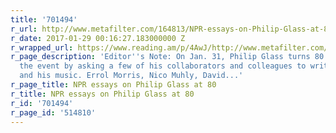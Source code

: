 ```yaml
---
title: '701494'
r_url: http://www.metafilter.com/164813/NPR-essays-on-Philip-Glass-at-80
r_date: 2017-01-29 00:16:27.183000000 Z
r_wrapped_url: https://www.reading.am/p/4AwJ/http://www.metafilter.com/164813/NPR-essays-on-Philip-Glass-at-80
r_page_description: 'Editor''s Note: On Jan. 31, Philip Glass turns 80. We''re marking
  the event by asking a few of his collaborators and colleagues to write about him
  and his music. Errol Morris, Nico Muhly, David...'
r_page_title: NPR essays on Philip Glass at 80
r_title: NPR essays on Philip Glass at 80
r_id: '701494'
r_page_id: '514810'
---
```


